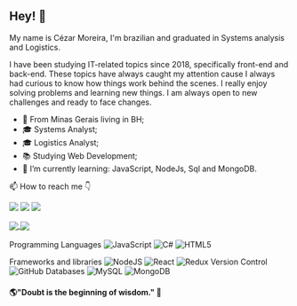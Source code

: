 ## Hey! 👋

My name is Cézar Moreira, I'm brazilian and graduated in Systems analysis and Logistics.

I have been studying IT-related topics since 2018, specifically front-end and back-end. These topics have always caught my attention cause I always had curious to know how things work behind the scenes. I really enjoy solving problems and learning new things. I am always open to new challenges and ready to face changes. 

- 📍 From Minas Gerais living in BH;
- 🎓 Systems Analyst;
- 🎓 Logistics Analyst;
- 📚 Studying Web Development;
- 🌱 I’m currently learning: JavaScript, NodeJs, Sql and MongoDB.


📫 How to reach me 👇

[<img src="https://img.shields.io/badge/linkedin-%230077B5.svg?&style=for-the-badge&logo=linkedin&logoColor=white" />](https://www.linkedin.com/in/cezar88augusto/) [<img src = "https://img.shields.io/badge/instagram-%23E4405F.svg?&style=for-the-badge&logo=instagram&logoColor=white">](https://www.instagram.com/cezar88augusto/) [<img src = "https://img.shields.io/badge/facebook-%231877F2.svg?&style=for-the-badge&logo=facebook&logoColor=white">](https://www.facebook.com/cezar88moreira)

<a href="https://github.com/anuraghazra/github-readme-stats">
  <img align="center" src="https://github-readme-stats.vercel.app/api/top-langs/?username=anuraghazra&hide=richtextformat;layout=compact&amp;theme=material-palenight" />
</a>
<a href="https://github.com/anuraghazra/github-readme-stats">
  <img align="center" src="https://github-readme-stats.anuraghazra1.vercel.app/api?username=cezar88augusto&amp;show_icons=true&amp;include_all_commits=true&amp;theme=material-palenight" />
</a
  
<br>
<br>
<br>
   Programming Languages
   <a>
    <img alt="JavaScript" src="https://img.shields.io/badge/javascript%20-%23323330.svg?&style=for-the-badge&logo=javascript&logoColor=%23F7DF1E" />
   </a>
   <a>
    <img alt="C#" src="https://img.shields.io/badge/c%23%20-%23239120.svg?&style=for-the-badge&logo=c-sharp&logoColor=white" />
   </a>
   <a>
    <img alt="HTML5" src="https://img.shields.io/badge/html5%20-%23E34F26.svg?&style=for-the-badge&logo=html5&logoColor=white"/>
   </a>


   Frameworks and libraries
   <img alt="NodeJS" src="https://img.shields.io/badge/node.js%20-%2343853D.svg?&style=for-the-badge&logo=node.js&logoColor=white"/>
   <img alt="React" src="https://img.shields.io/badge/react%20-%2320232a.svg?&style=for-the-badge&logo=react&logoColor=%2361DAFB" />
   <img alt="Redux" src="https://img.shields.io/badge/redux%20-%23593d88.svg?&style=for-the-badge&logo=redux&logoColor=white" />
   Version Control
   <img alt="GitHub" src="https://img.shields.io/badge/github%20-%23121011.svg?&style=for-the-badge&logo=github&logoColor=white" />
   Databases
   <img alt="MySQL" src="https://img.shields.io/badge/mysql-%2300f.svg?&style=for-the-badge&logo=mysql&logoColor=white" />
   <img alt="MongoDB" src ="https://img.shields.io/badge/MongoDB-%234ea94b.svg?&style=for-the-badge&logo=mongodb&logoColor=white" />
   
#### 🌎"Doubt is the beginning of wisdom." 🧠
